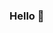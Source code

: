 ### Hello 👋

<!--
**sharonmt/sharonmt** is a ✨ _special_ ✨ repository because its `README.md` (this file) appears on your GitHub profile.

i am pleased to see that we are different.

may we together become

greater than the sum of us.

out.

![CleanShot 2021-09-03 at 15 46 09](https://user-images.githubusercontent.com/87956891/132004765-0162c213-d473-4d6e-bb71-4a2051c46b0e.jpg)


- 🔭 I’m currently working on ...
- 🌱 I’m currently learning ...
- 👯 I’m looking to collaborate on ...
- 🤔 I’m looking for help with ...
- 💬 Ask me about ...
- 📫 How to reach me: ...
- 😄 Pronouns: ...
- ⚡ Fun fact: ...
-->

